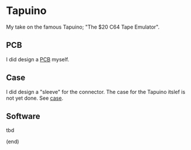# Tapuino

My take on the famous Tapuino; "The $20 C64 Tape Emulator".


## PCB

I did design a [PCB](pcb) myself.


## Case

I did design a "sleeve" for the connector.
The case for the Tapuino itslef is not yet done.
See [case](case).


## Software

tbd

(end)

